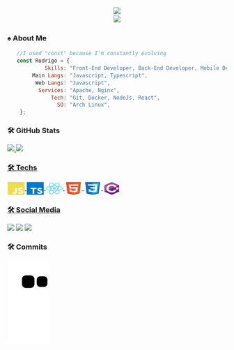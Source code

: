 <div align='center'>
    <img src='https://github.com/rodrigofplourenco.png' height='128px' weidth'128px' target="_blank"><br>
    <img src="https://readme-typing-svg.herokuapp.com?color=%2323B836&center=true&vCenter=true&multiline=true&width=600&height=65&lines=Hello+Friend!;My+name+is+Rodrigo%2C+and+I'm+a+Full-Stack+developer!">
</div>

</div>
  
  ### ♠️ About Me 
 
```js
   //I used "const" because I'm constantly evolving
   const Rodrigo = {
            Skills: "Front-End Developer, Back-End Developer, Mobile Developer",
        Main Langs: "Javascript, Typescript",
         Web Langs: "Javascript",
          Services: "Apache, Nginx",
              Tech: "Git, Docker, NodeJs, React",
                SO: "Arch Linux",
    };
```

 ### 🛠️ GitHub Stats

<div align="center" style="display: flex">
  <a href="https://github.com/rodrigofplourenco">
  <img height="200em" src="https://activity-graph.herokuapp.com/graph?username=rodrigofplourenco&theme=github&bg_color=20232a&hide_border=true"/>
  <img height="200em" src="https://github-readme-stats.vercel.app/api/top-langs/?username=rodrigofplourenco&hide_border=1&theme=dracula&hide=issues&langs_count=5&custom_title=Top%20Languages"/>
</div>
  
### 🛠️ Techs
  
<div style="display: inline_block">
  <img align="center" alt="rodrigofplourenco-Js" height="30" width="40" src="https://raw.githubusercontent.com/devicons/devicon/master/icons/javascript/javascript-plain.svg">
  <img align="center" alt="rodrigofplourenco-Ts" height="30" width="40" src="https://raw.githubusercontent.com/devicons/devicon/master/icons/typescript/typescript-plain.svg">
  <img align="center" alt="rodrigofplourenco-React" height="30" width="40" src="https://raw.githubusercontent.com/devicons/devicon/master/icons/react/react-original.svg">
  <img align="center" alt="rodrigofplourenco-HTML" height="30" width="40" src="https://raw.githubusercontent.com/devicons/devicon/master/icons/html5/html5-original.svg">
  <img align="center" alt="rodrigofplourenco-CSS" height="30" width="40" src="https://raw.githubusercontent.com/devicons/devicon/master/icons/css3/css3-original.svg">

  <img align="center" alt="rodrigofplourenco-Csharp" height="30" width="40" src="https://raw.githubusercontent.com/devicons/devicon/master/icons/csharp/csharp-original.svg">

</div>
 
### 🛠️ Social Media
  
<div> 
  <a href="https://instagram.com/rodrigofplourenco" target="_blank"><img src="https://img.shields.io/badge/-Instagram-%23E4405F?style=for-the-badge&logo=instagram&logoColor=white" target="_blank"></a>
 <a href="https://discord.gg/KhNtBPnbUr" target="_blank"><img src="https://img.shields.io/badge/Discord-7289DA?style=for-the-badge&logo=discord&logoColor=white" target="_blank"></a> 
  <a href = "mailto:rodrigofplourenco2002@gmail.com"><img src="https://img.shields.io/badge/-Gmail-%23333?style=for-the-badge&logo=gmail&logoColor=white" target="_blank"></a>

   ### 🛠️ Commits
  
  ![Snake animation](https://github.com/rodrigofplourenco/rodrigofplourenco/blob/output/github-contribution-grid-snake.svg) 
  
</div>
